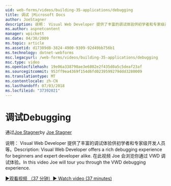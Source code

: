 ```yaml
---
uid: web-forms/videos/building-35-applications/debugging
title: 调试 |Microsoft Docs
author: JoeStagner
description: 说明： Visual Web Developer 提供了丰富的调试体验供初学者和专家级开发人员等。 在本视频中 Joe 会浏览你通过 VW...
ms.author: aspnetcontent
manager: wpickett
ms.date: 04/30/2009
ms.topic: article
ms.assetid: d17389d8-3824-4900-9309-92d49bb756b1
ms.technology: dotnet-webforms
msc.legacyurl: /web-forms/videos/building-35-applications/debugging
msc.type: video
ms.openlocfilehash: 19e06a338790ae3e6802e2f435d0a5c5deaf23af
ms.sourcegitcommit: 953ff9ea4369f154d6fd0239599279ddd3280009
ms.translationtype: MT
ms.contentlocale: zh-CN
ms.lasthandoff: 07/03/2018
ms.locfileid: "37392021"
---
```

<a name="debugging"></a><span data-ttu-id="63750-104">调试</span><span class="sxs-lookup"><span data-stu-id="63750-104">Debugging</span></span>
====================
<span data-ttu-id="63750-105">通过[Joe Stagner](https://github.com/JoeStagner)</span><span class="sxs-lookup"><span data-stu-id="63750-105">by [Joe Stagner](https://github.com/JoeStagner)</span></span>

<span data-ttu-id="63750-106">说明： Visual Web Developer 提供了丰富的调试体验供初学者和专家级开发人员等。</span><span class="sxs-lookup"><span data-stu-id="63750-106">Description: Visual Web Developer offers a rich debugging experience for beginners and expert developer alike.</span></span> <span data-ttu-id="63750-107">在此视频 Joe 会浏览你通过 VWD 调试体验。</span><span class="sxs-lookup"><span data-stu-id="63750-107">In this video Joe will tour you through the VWD debugging experience.</span></span>

[<span data-ttu-id="63750-108">&#9654;观看视频 （37 分钟）</span><span class="sxs-lookup"><span data-stu-id="63750-108">&#9654; Watch video (37 minutes)</span></span>](https://channel9.msdn.com/Blogs/ASP-NET-Site-Videos/debugging)
